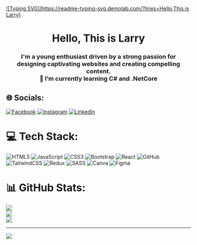 [![Typing SVG](https://readme-typing-svg.demolab.com/?lines=Hello;This is Larry)](https://git.io/typing-svg)

<h1 align="center">Hello, This is Larry</h1>
<h3 align="center">I'm a young enthusiast driven by a strong passion for designing captivating websites and creating compelling content. <br> 🌱 I’m currently learning C# and .NetCore</h3>

## 🌐 Socials:
[![Facebook](https://img.shields.io/badge/Facebook-%231877F2.svg?logo=Facebook&logoColor=white)](https://facebook.com/https://www.facebook.com/profile.php?id=100048894316138) [![Instagram](https://img.shields.io/badge/Instagram-%23E4405F.svg?logo=Instagram&logoColor=white)](https://instagram.com/https://www.instagram.com/larrylemondio?fbclid=IwAR0FRObcNeT815tkd-D6mWEm1bp0phXPPgcz2n0lS2iPoI_qyEatJ1IkYYI) [![LinkedIn](https://img.shields.io/badge/LinkedIn-%230077B5.svg?logo=linkedin&logoColor=white)](https://linkedin.com/in/https://www.linkedin.com/in/zwe-kyaw-htet-770981278/) 

# 💻 Tech Stack:
![HTML5](https://img.shields.io/badge/html5-%23E34F26.svg?style=flat&logo=html5&logoColor=white) ![JavaScript](https://img.shields.io/badge/javascript-%23323330.svg?style=flat&logo=javascript&logoColor=%23F7DF1E) ![CSS3](https://img.shields.io/badge/css3-%231572B6.svg?style=flat&logo=css3&logoColor=white) ![Bootstrap](https://img.shields.io/badge/bootstrap-%23563D7C.svg?style=flat&logo=bootstrap&logoColor=white) ![React](https://img.shields.io/badge/react-%2320232a.svg?style=flat&logo=react&logoColor=%2361DAFB) ![GitHub](https://img.shields.io/badge/GitHub-%23121011.svg?style=flat&logo=github&logoColor=white) ![TailwindCSS](https://img.shields.io/badge/tailwindcss-%2338B2AC.svg?style=flat&logo=tailwind-css&logoColor=white) ![Redux](https://img.shields.io/badge/redux-%23593d88.svg?style=flat&logo=redux&logoColor=white) ![SASS](https://img.shields.io/badge/SASS-hotpink.svg?style=flat&logo=SASS&logoColor=white) ![Canva](https://img.shields.io/badge/Canva-%2300C4CC.svg?style=flat&logo=Canva&logoColor=white) 	![Figma](https://img.shields.io/badge/figma-%23F24E1E.svg?style=flat&logo=figma&logoColor=white)
# 📊 GitHub Stats:
![](https://github-readme-stats.vercel.app/api?username=LarryPinicola&theme=algolia&hide_border=false&include_all_commits=false&count_private=false)<br/>
![](https://github-readme-streak-stats.herokuapp.com/?user=LarryPinicola&theme=algolia&hide_border=false)<br/>
![](https://github-readme-stats.vercel.app/api/top-langs/?username=LarryPinicola&theme=algolia&hide_border=false&include_all_commits=false&count_private=false&layout=compact)

---
[![](https://visitcount.itsvg.in/api?id=LarryPinicola&icon=0&color=0)](https://visitcount.itsvg.in)

<!-- Proudly created with GPRM ( https://gprm.itsvg.in ) -->

